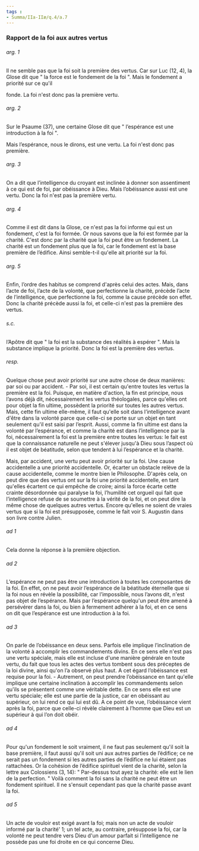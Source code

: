 ```yaml
---
tags : 
- Summa/IIa-IIæ/q.4/a.7
---
```


### Rapport de la foi aux autres vertus

###### arg. 1
Il ne semble pas que la foi soit la première des vertus. Car sur Luc (12, 4), la Glose dit que " la force est le fondement de la foi ". Mais le fondement a priorité sur ce qu'il 

fonde. La foi n'est donc pas la première vertu. 

###### arg. 2
Sur le Psaume (37), une certaine Glose dit que " l’espérance est une introduction à la foi ". 

Mais l’espérance, nous le dirons, est une vertu. La foi n'est donc pas première. 

###### arg. 3
On a dit que l’intelligence du croyant est inclinée à donner son assentiment à ce qui est de foi, par obéissance à Dieu. Mais l’obéissance aussi est une vertu. Donc la foi n'est pas la première vertu. 

###### arg. 4
Comme il est dit dans la Glose, ce n'est pas la foi informe qui est un fondement, c'est la foi formée. Or nous savons que la foi est formée par la charité. C'est donc par la charité que la foi peut être un fondement. La charité est un fondement plus que la foi, car le fondement est la base première de l’édifice. Ainsi semble-t-il qu'elle ait priorité sur la foi. 

###### arg. 5
Enfin, l’ordre des habitus se comprend d'après celui des actes. Mais, dans l’acte de foi, l’acte de la volonté, que perfectionne la charité, précède l’acte de l’intelligence, que perfectionne la foi, comme la cause précède son effet. Donc la charité précède aussi la foi, et celle-ci n'est pas la première des vertus. 

###### s.c.
l’Apôtre dit que " la foi est la substance des réalités à espérer ". Mais la substance implique la priorité. Donc la foi est la première des vertus. 

###### resp.
Quelque chose peut avoir priorité sur une autre chose de deux manières: par soi ou par accident. - Par soi, il est certain qu'entre toutes les vertus la première est la foi. Puisque, en matière d'action, la fin est principe, nous l’avons déjà dit, nécessairement les vertus théologales, parce qu'elles ont pour objet la fin ultime, possèdent la priorité sur toutes les autres vertus. Mais, cette fin ultime elle-même, il faut qu'elle soit dans l’intelligence avant d'être dans la volonté parce que celle-ci se porte sur un objet en tant seulement qu'il est saisi par l’esprit. Aussi, comme la fin ultime est dans la volonté par l’espérance, et comme la charité est dans l’intelligence par la foi, nécessairement la foi est la première entre toutes les vertus: le fait est que la connaissance naturelle ne peut s'élever jusqu'à Dieu sous l’aspect où il est objet de béatitude, selon que tendent à lui l’espérance et la charité. 

Mais, par accident, une vertu peut avoir priorité sur la foi. Une cause accidentelle a une priorité accidentelle. Or, écarter un obstacle relève de la cause accidentelle, comme le montre bien le Philosophe. D'après cela, on peut dire que des vertus ont sur la foi une priorité accidentelle, en tant qu'elles écartent ce qui empêche de croire; ainsi la force écarte cette crainte désordonnée qui paralyse la foi, l’humilité cet orgueil qui fait que l’intelligence refuse de se soumettre à la vérité de la foi, et on peut dire la même chose de quelques autres vertus. Encore qu'elles ne soient de vraies vertus que si la foi est présupposée, comme le fait voir S. Augustin dans son livre contre Julien. 

###### ad 1
Cela donne la réponse à la première objection. 

###### ad 2
L’espérance ne peut pas être une introduction à toutes les composantes de la foi. En effet, on ne peut avoir l’espérance de la béatitude éternelle que si la foi nous en révèle la possibilité, car l’impossible, nous l’avons dit, n'est pas objet de l’espérance. Mais par l’espérance quelqu'un peut être amené à persévérer dans la foi, ou bien à fermement adhérer à la foi, et en ce sens on dit que l’espérance est une introduction à la foi. 

###### ad 3
On parle de l’obéissance en deux sens. Parfois elle implique l’inclination de la volonté à accomplir les commandements divins. En ce sens elle n'est pas une vertu spéciale, mais elle est incluse d'une manière générale en toute vertu, du fait que tous les actes des vertus tombent sous des préceptes de la loi divine, ainsi qu'on l’a observé plus haut. A cet égard l’obéissance est requise pour la foi. - Autrement, on peut prendre l’obéissance en tant qu'elle implique une certaine inclination à accomplir les commandements selon qu'ils se présentent comme une véritable dette. En ce sens elle est une vertu spéciale; elle est une partie de la justice, car en obéissant au supérieur, on lui rend ce qui lui est dû. A ce point de vue, l’obéissance vient après la foi, parce que celle-ci révèle clairement à l’homme que Dieu est un supérieur à qui l’on doit obéir. 

###### ad 4
Pour qu'un fondement le soit vraiment, il ne faut pas seulement qu'il soit la base première, il faut aussi qu'il soit uni aux autres parties de l’édifice; ce ne serait pas un fondement si les autres parties de l’édifice ne lui étaient pas rattachées. Or la cohésion de l’édifice spirituel vient de la charité, selon la lettre aux Colossiens (3, 14): " Par-dessus tout ayez la charité: elle est le lien de la perfection. " Voilà comment la foi sans la charité ne peut être un fondement spirituel. Il ne s'ensuit cependant pas que la charité passe avant la foi. 

###### ad 5
Un acte de vouloir est exigé avant la foi; mais non un acte de vouloir informé par la charité' 1; un tel acte, au contraire, présuppose la foi, car la volonté ne peut tendre vers Dieu d'un amour parfait si l’intelligence ne possède pas une foi droite en ce qui concerne Dieu. 

